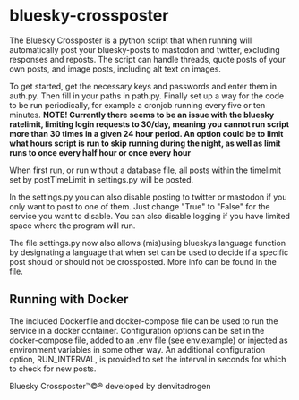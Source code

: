# bluesky-crossposter

The Bluesky Crossposter is a python script that when running will automatically post your bluesky-posts to mastodon and twitter, excluding responses and reposts. The script can handle threads, quote posts of your own posts, and image posts, including alt text on images. 

To get started, get the necessary keys and passwords and enter them in auth.py. Then fill in your paths in path.py. Finally set up a way for the code to be run periodically, for example a cronjob running every five or ten minutes. **NOTE! Currently there seems to be an issue with the bluesky ratelimit, limiting login requests to 30/day, meaning you cannot run script more than 30 times in a given 24 hour period. An option could be to limit what hours script is run to skip running during the night, as well as limit runs to once every half hour or once every hour**

When first run, or run without a database file, all posts within the timelimit set by postTimeLimit in settings.py will be posted.

In the settings.py you can also disable posting to twitter or mastodon if you only want to post to one of them. Just change "True" to "False" for the service you want to disable. You can also disable logging if you have limited space where the program will run.

The file settings.py now also allows (mis)using blueskys language function by designating a language that when set can be used to decide if a specific post should or should not be crossposted. More info can be found in the file.

## Running with Docker
The included Dockerfile and docker-compose file can be used to run the service in a docker container. Configuration options can be set in the docker-compose file, added to an .env file (see env.example) or injected as environment variables in some other way. An additional configuration option, RUN_INTERVAL, is provided to set the interval in seconds for which to check for new posts.

Bluesky Crossposter™©® developed by denvitadrogen
